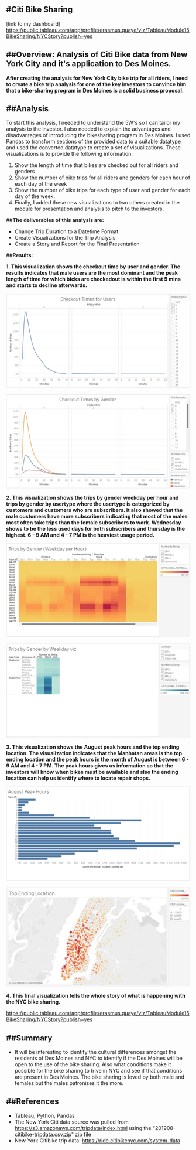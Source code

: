 #**Citi Bike Sharing**
----------------------
[link to my dashboard] https://public.tableau.com/app/profile/erasmus.quaye/viz/TableauModule15BikeSharing/NYCStory?publish=yes

##**Overview: Analysis of Citi Bike data from New York City and it's application to Des Moines.**
-----------------------------------------------------------------------------------------------------
**After creating the analysis for New York City bike trip for all riders, I need to create a bike trip analysis for one of the key investors to convince him that a bike-sharing program in Des Moines is a solid business proposal.**

##**Analysis**
--------------

To start this analysis, I needed to understand the 5W's so I can tailor my analysis to the investor. I also needed to explain the advantages and disadvantages of introducing the bikesharing program in Des Moines. I used Pandas to transform sections of the provided data to a suitable datatype and used the converted datatype to create a set of visualizations. These visualizations is to provide the following information:

1. Show the length of time that bikes are checked out for all riders and genders  
1. Show the number of bike trips for all riders and genders for each hour of each day of the week  
1. Show the number of bike trips for each type of user and gender for each day of the week.  
1. Finally, I added these new visualizations to two others created in the module for presentation and analysis to pitch to the investors.  

##**The deliverables of this analysis are:**
- Change Trip Duration to a Datetime Format
- Create Visualizations for the Trip Analysis
- Create a Story and Report for the Final Presentation

##**Results:**

**1. This visualization shows the checkout time by user and gender. The results indicates that male users are the most dominant and the peak length of time for which bicks are checkedout is within the first 5 mins and starts to decline afterwards.**

![image](https://github.com/ras52017/bikesharing/blob/main/images/Checkout%20Times%20for%20Users.jpg)

![image](https://github.com/ras52017/bikesharing/blob/main/images/Checkout%20Times%20by%20Gender.jpg)


**2. This visualization shows the trips by gender weekday per hour and trips by gender by usertype where the usertype is categorized by customers and customers who are subscribers. It also showed that the male customers have more subscribers indicating that most of the males most often take trips than the female subscribers to work. Wednesday shows to be the less used days for both subscribers and thursday is the highest. 6 - 9 AM and 4 - 7 PM is the heaviest usage period.**


![image](https://github.com/ras52017/bikesharing/blob/main/images/Trips%20by%20Gender%20(Weekday%20per%20Hour).jpg)

![image](https://github.com/ras52017/bikesharing/blob/main/images/Trips%20by%20Gender%20by%20Weekday%20viz.jpg)

**3. This visualization shows the August peak hours and the top ending location. The visualization indicates that the Manhatan areas is the top ending location and the peak hours in the month of August is between 6 - 9 AM and 4 - 7 PM. The peak hours gives us information so that the investors will know when bikes must be available and slso the ending location can help us identify where to locate repair shops.**

![image](https://github.com/ras52017/bikesharing/blob/main/images/August%20Peak%20Hours.jpg)

![image](https://github.com/ras52017/bikesharing/blob/main/images/Top%20Ending%20Location.jpg)

**4. This final visualization tells the whole story of what is happening with the NYC bike sharing.**

https://public.tableau.com/app/profile/erasmus.quaye/viz/TableauModule15BikeSharing/NYCStory?publish=yes

##**Summary**
----------------
- It will be interesting to identify the cultural differences amongst the residents of Des Moines and NYC to identify if the Des Moines will be open to the use of the bike sharing. Also what conditions make it possible for the bike sharing to trive in NYC and see if that conditions are present in Des Moines. The bike sharing is loved by both male and females but the males patronises it the more.

##**References**
----------------
- Tableau, Python, Pandas
- The New York Citi data source was pulled from https://s3.amazonaws.com/tripdata/index.html using the  "201908-citibike-tripdata.csv.zip" zip file
- New York Citibike trip data: https://ride.citibikenyc.com/system-data

